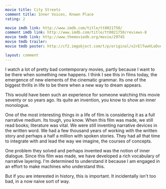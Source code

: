 ```yaml
---
movie title: City Streets
comment title: Inner Voices, Known Place
rating: 2

movie imdb link: http://www.imdb.com/title/tt0021750/
comment imdb link: http://www.imdb.com/title/tt0021750/reviews-8
movie tmdb link: http://www.themoviedb.org/movie/29745
movie tmdb trailer: 
movie tmdb poster: http://cf2.imgobject.com/t/p/original/x2rElTwwVLoDveBKmPOeRawbV0d.jpg

layout: comment
---
```


I watch a lot of pretty bad contemporary movies, partly because I want to be there when something new happens. I think I see this in films today, the emergence of new elements of the cinematic grammar. Its one of the biggest thrills in life to be there when a new way to dream appears.

This would have been such an experience for someone watching this movie seventy or so years ago. Its quite an invention, you know to show an inner monologue. 

One of the most interesting things in a life of film is considering it as a full narrative medium. Its tough, you know. When this film was made, we still read books; literature was vital. We were still inventing narrative devices in the written word. We had a few thousand years of working with the written story and perhaps a half a million with spoken stories. They had all that time to integrate with and lead the way we imagine, the courses of concepts.

One problem they solved and perhaps invented was the notion of inner dialogue. Since this film was made, we have developed a rich vocabulary of narrative layering. I'm determined to understand it because I am engaged in an effort to make machines who understand this.

But if you are interested in history, this is important. It incidentally isn't too bad, in a now naive sort of way.